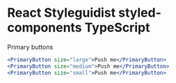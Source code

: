 # React Styleguidist styled-components TypeScript

Primary buttons

```jsx harmony
<PrimaryButton size="large">Push me</PrimaryButton>
<PrimaryButton size="medium">Push me</PrimaryButton>
<PrimaryButton size="small">Push me</PrimaryButton>
```
